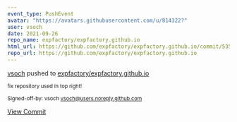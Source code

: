 ```yaml
---
event_type: PushEvent
avatar: "https://avatars.githubusercontent.com/u/814322?"
user: vsoch
date: 2021-09-26
repo_name: expfactory/expfactory.github.io
html_url: https://github.com/expfactory/expfactory.github.io/commit/5354df498f1a0cfe75f3d513b680e33a0914bf3d
repo_url: https://github.com/expfactory/expfactory.github.io
---
```


<a href='https://github.com/vsoch' target='_blank'>vsoch</a> pushed to <a href='https://github.com/expfactory/expfactory.github.io' target='_blank'>expfactory/expfactory.github.io</a>

<small>fix repository used in top right!

Signed-off-by: vsoch <vsoch@users.noreply.github.com></small>

<a href='https://github.com/expfactory/expfactory.github.io/commit/5354df498f1a0cfe75f3d513b680e33a0914bf3d' target='_blank'>View Commit</a>